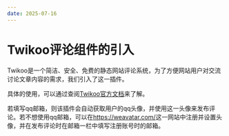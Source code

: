 ```yaml
---
date: 2025-07-16
---
```


# Twikoo评论组件的引入

Twikoo是一个简洁、安全、免费的静态网站评论系统，为了方便网站用户对交流讨论文章内容的需求，我们引入了这一插件。

具体的使用，可以通过查阅[Twikoo官方文档](https://twikoo.js.org/intro.html)来了解。

若填写qq邮箱，则该插件会自动获取用户的qq头像，并使用这一头像来发布评论。若不想使用qq邮箱，可以在<https://weavatar.com/>这一网站中注册并设置头像，并在发布评论时在邮箱一栏中填写注册账号时的邮箱。
